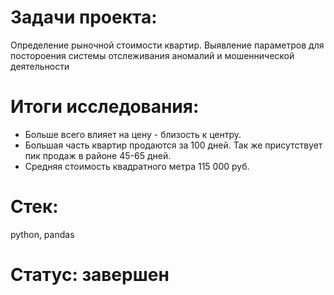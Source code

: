 # Задачи проекта:
Определение рыночной стоимости квартир. Выявление параметров для постороения системы отслеживания аномалий и мошеннической деятельности

# Итоги исследования:
- Больше всего влияет на цену - близость к центру.
- Большая часть квартир продаются за 100 дней. Так же присутствует пик продаж в районе 45-65 дней.
- Средняя стоимость квадратного метра 115 000 руб.
# Стек:
python, pandas
# Статус: завершен
